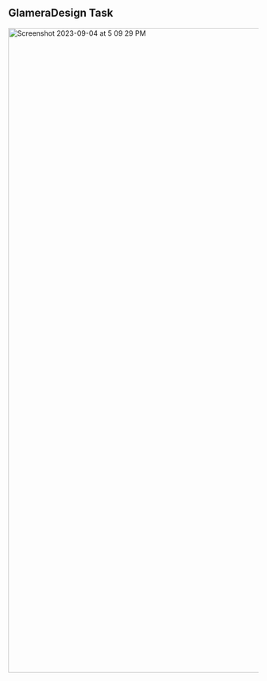 ## GlameraDesign Task 

<img width="1298" alt="Screenshot 2023-09-04 at 5 09 29 PM" src="https://github.com/Talal-94/GlameraDesign/assets/62718764/389c1fdb-2bc1-432e-b2c4-9bda2ce6715f">
